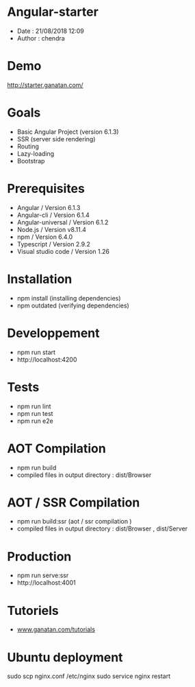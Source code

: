# Angular-starter
- Date : 21/08/2018 12:09
- Author : chendra

# Demo
http://starter.ganatan.com/

# Goals
- Basic Angular Project (version 6.1.3)
- SSR (server side rendering)
- Routing
- Lazy-loading
- Bootstrap


# Prerequisites
- Angular / Version 6.1.3
- Angular-cli / Version 6.1.4
- Angular-universal / Version 6.1.2
- Node.js / Version v8.11.4
- npm / Version 6.4.0
- Typescript / Version 2.9.2
- Visual studio code / Version 1.26

# Installation
- npm install (installing dependencies)
- npm outdated (verifying dependencies)

# Developpement
- npm run start
- http://localhost:4200

# Tests
- npm run lint
- npm run test
- npm run e2e

# AOT Compilation 
- npm run build
- compiled files in output directory : dist/Browser 

# AOT / SSR Compilation 
- npm run build:ssr (aot / ssr compilation )
- compiled files in output directory : dist/Browser , dist/Server 

# Production
- npm run serve:ssr
- http://localhost:4001

# Tutoriels
- www.ganatan.com/tutorials

# Ubuntu deployment
sudo scp nginx.conf /etc/nginx
sudo service nginx restart